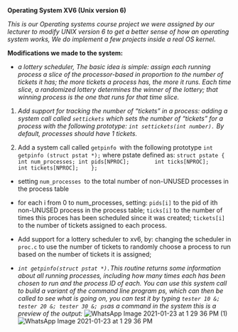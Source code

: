 **Operating System XV6 (Unix version 6)**

_This is our Operating systems course project we were assigned by our lecturer to modify UNIX version 6 to get a better sense of how an operating system works, We do implement a few projects inside a real OS kernel._

**Modifications we made to the system:**

- _a lottery scheduler, The basic idea is simple: assign each running process a slice of the processor-based in proportion to the number of tickets it has; the more tickets a process has, the more it runs. Each time slice, a randomized lottery determines the winner of the lottery; that winning process is the one that runs for that time slice._

1. _Add support for tracking the number of “tickets” in a process:
      adding a system call called `settickets` which sets the number of “tickets” for a 
      process with the following prototype: `int settickets(int number).` By default, 
      processes should have 1 tickets._

2. Add a system call called `getpinfo `with the following prototype 
  `int getpinfo (struct pstat *);` where pstate defined as:
   `struct pstate {
        int num_processes;
        int pids[NPROC];       
        int ticks[NPROC];      
        int tickets[NPROC];   
    }; `

- setting `num_processes `to the total number of non-UNUSED processes in the process table
- for each i from 0 to num_processes, setting:
  `pids[i]` to the pid of ith non-UNUSED process in the process table;
  `ticks[i]` to the number of times this proces has been scheduled since it was created;
  `tickets[i]` to the number of tickets assigned to each process.

- Add support for a lottery scheduler to xv6, by:
  changing the scheduler in `proc.c` to use the number of tickets to randomly 
  choose a process to run based on the number of tickets it is assigned;

- _`int getpinfo(struct pstat *).`This routine returns some information about all running processes, including how many times each has been chosen to run and the process ID of each. You can use this system call to build a variant of the command line program ps, which can then be called to see what is going on, you can test it by typing `tester 10 &; tester 20 &; tester 30 &; ps`as a command in the system this is a preview of the output:_
![WhatsApp Image 2021-01-23 at 1 29 36 PM (1)](https://user-images.githubusercontent.com/47748059/105577284-3538a080-5d81-11eb-876c-e4fb88cc2415.jpeg)
![WhatsApp Image 2021-01-23 at 1 29 36 PM](https://user-images.githubusercontent.com/47748059/105577286-38cc2780-5d81-11eb-9c06-101cb313c535.jpeg)
